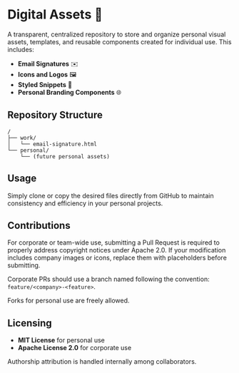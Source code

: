 # Digital Assets 🎨

A transparent, centralized repository to store and organize personal visual assets, templates, and reusable components created for individual use. This includes:

- **Email Signatures** ✉️
- **Icons and Logos** 🖼️
- **Styled Snippets** 📌
- **Personal Branding Components** 🌐

## Repository Structure

```
/
├── work/
│   └── email-signature.html
└── personal/
    └── (future personal assets)
```

## Usage

Simply clone or copy the desired files directly from GitHub to maintain consistency and efficiency in your personal projects.

## Contributions

For corporate or team-wide use, submitting a Pull Request is required to properly address copyright notices under Apache 2.0. If your modification includes company images or icons, replace them with placeholders before submitting.

Corporate PRs should use a branch named following the convention: `feature/<company>-<feature>`.

Forks for personal use are freely allowed.

## Licensing

- **MIT License** for personal use
- **Apache License 2.0** for corporate use

Authorship attribution is handled internally among collaborators.


